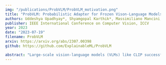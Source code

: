 ```yaml
---
img: "/publications/ProbVLM/ProbVLM_motivation.png"
title: "ProbVLM: Probabilistic Adapter for Frozen Vison-Language Models"
authors: Uddeshya Upadhyay*, Shyamgopal Karthik*, Massimiliano Mancini, Zeynep Akata
publisher: IEEE International Conference on Computer Vision, ICCV
year: 2023
date: "2023-07-19"
filename: ProbVLM
arxiv: https://arxiv.org/abs/2307.00398
github: https://github.com/ExplainableML/ProbVLM

abstract: "Large-scale vision-language models (VLMs) like CLIP successfully find correspondences between images and text. Through the standard deterministic mapping process, an image or a text sample is mapped to a single vector in the embedding space. This is problematic: as multiple samples (images or text) can abstract the same concept in the physical world, deterministic embeddings do not reflect the inherent ambiguity in the embedding space. We propose ProbVLM, a probabilistic adapter that estimates probability distributions for the embeddings of pre-trained VLMs via inter/intra-modal alignment in a post-hoc manner without needing large-scale datasets or computing. On four challenging datasets, i.e., COCO, Flickr, CUB, and Oxford-flowers, we estimate the multi-modal embedding uncertainties for two VLMs, i.e., CLIP and BLIP, quantify the calibration of embedding uncertainties in retrieval tasks and show that ProbVLM outperforms other methods. Furthermore, we propose active learning and model selection as two real-world downstream tasks for VLMs and show that the estimated uncertainty aids both tasks." 
---
```

